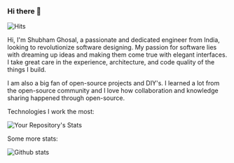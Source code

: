 ### Hi there 👋

![Hits](https://hitcounter.pythonanywhere.com/count/tag.svg?url=https://github.com/shubhamghosal)

Hi, I'm Shubham Ghosal, a passionate and dedicated engineer from India, looking to revolutionize software designing. My passion for software lies with dreaming up ideas and making them come true with elegant interfaces. I take great care in the experience, architecture, and code quality of the things I build.

I am also a big fan of open-source projects and DIY's. I learned a lot from the open-source community and I love how collaboration and knowledge sharing happened through open-source.

Technologies I work the most:

![Your Repository's Stats](https://github-readme-stats.vercel.app/api/top-langs/?username=shubhamghosal&theme=blue-green)

Some more stats:

![Github stats](https://github-readme-stats.vercel.app/api?username=shubhamghosal)    

